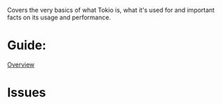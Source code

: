 Covers the very basics of what Tokio is, what it's used for and important facts on its usage and performance.

# Guide:

[Overview](https://tokio.rs/docs/overview/)

# Issues